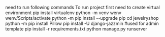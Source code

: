 need to run following commands
To run project 
first need to create virtual environment
 pip install virtualenv
 python -m venv wenv
 wenv/Scripts/activate
 python -m pip install --upgrade pip
 cd jewelryshop
 python -m pip install Pillow
 pip install -U django-jazzmin   #used for admin template
 pip install -r  requirements.txt
 python manage.py runserver 
